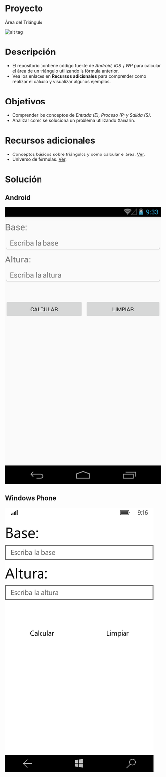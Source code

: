 # Proyecto
Área del Triángulo

![alt tag](http://1.bp.blogspot.com/-jH62SvoEd8Q/VjDWfHbnysI/AAAAAAAAAKc/ZgchRD1XAL0/s1600/triangulo.png)

# Descripción
- El repositorio contiene código fuente de *Android, iOS y WP* para calcular el área de un triángulo utilizando la fórmula anterior.
- Vea los enlaces en **Recursos adicionales** para comprender como realizar el cálculo y visualizar algunos ejemplos.

# Objetivos
- Comprender los conceptos de *Entrada (E), Proceso (P) y Salida (S)*.
- Analizar como se soluciona un problema utilizando Xamarin.

# Recursos adicionales
- Conceptos básicos sobre triángulos y como calcular el área. [Ver](http://www.ditutor.com/geometria/area_triangulo.html).
- Universo de fórmulas. [Ver](http://www.universoformulas.com/matematicas/geometria/area-triangulo/).

# Solución
## Android
![alt tag](AreaTrianguloAndroid.png "50x50")

## Windows Phone
![alt tag](AreaTrianguloWP.png "30x30")

